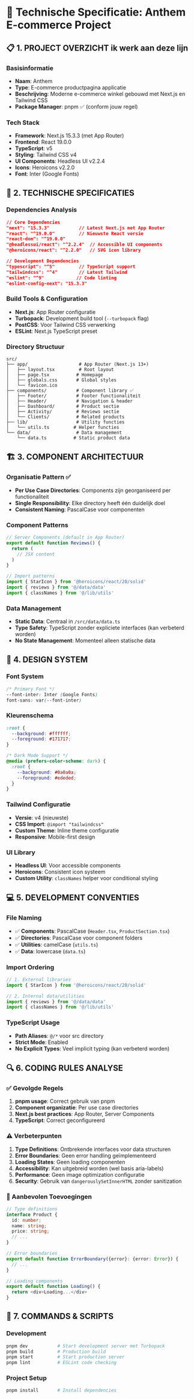 
# 🚀 Technische Specificatie: Anthem E-commerce Project

## 📋 1. PROJECT OVERZICHT ik werk aan deze lijn

### Basisinformatie
- **Naam**: Anthem  
- **Type**: E-commerce productpagina applicatie
- **Beschrijving**: Moderne e-commerce winkel gebouwd met Next.js en Tailwind CSS
- **Package Manager**: pnpm ✅ (conform jouw regel)

### Tech Stack
- **Framework**: Next.js 15.3.3 (met App Router)
- **Frontend**: React 19.0.0 
- **TypeScript**: v5
- **Styling**: Tailwind CSS v4
- **UI Components**: Headless UI v2.2.4
- **Icons**: Heroicons v2.2.0
- **Font**: Inter (Google Fonts)

## 🔧 2. TECHNISCHE SPECIFICATIES

### Dependencies Analysis
```json
// Core Dependencies
"next": "15.3.3"           // Latest Next.js met App Router
"react": "^19.0.0"         // Nieuwste React versie
"react-dom": "^19.0.0"     
"@headlessui/react": "^2.2.4"  // Accessible UI components
"@heroicons/react": "^2.2.0"   // SVG icon library

// Development Dependencies  
"typescript": "^5"         // TypeScript support
"tailwindcss": "^4"        // Latest Tailwind
"eslint": "^9"            // Code linting
"eslint-config-next": "15.3.3"
```

### Build Tools & Configuration
- **Next.js**: App Router configuratie
- **Turbopack**: Development build tool (`--turbopack` flag)
- **PostCSS**: Voor Tailwind CSS verwerking
- **ESLint**: Next.js TypeScript preset

### Directory Structuur
```
src/
├── app/                   # App Router (Next.js 13+)
│   ├── layout.tsx         # Root layout
│   ├── page.tsx          # Homepage
│   ├── globals.css       # Global styles
│   └── favicon.ico
├── components/           # Component library ✅
│   ├── Footer/           # Footer functionaliteit
│   ├── Header/           # Navigation & header
│   ├── Dashboard/        # Product sectie
│   ├── Activity/         # Reviews sectie  
│   └── Clients/          # Related products
├── lib/                  # Utility functies
│   └── utils.ts         # Helper functies
└── data/                 # Data management
    └── data.ts          # Static product data
```

## 🏗️ 3. COMPONENT ARCHITECTUUR

### Organisatie Pattern ✅
- **Per Use Case Directories**: Components zijn georganiseerd per functionaliteit
- **Single Responsibility**: Elke directory heeft één duidelijk doel
- **Consistent Naming**: PascalCase voor componenten

### Component Patterns
```typescript
// Server Components (default in App Router)
export default function Reviews() {
  return (
    // JSX content
  )
}

// Import patterns
import { StarIcon } from '@heroicons/react/20/solid'
import { reviews } from '@/data/data'
import { classNames } from '@/lib/utils'
```

### Data Management
- **Static Data**: Centraal in `/src/data/data.ts`
- **Type Safety**: TypeScript zonder expliciete interfaces (kan verbeterd worden)
- **No State Management**: Momenteel alleen statische data

## 🎨 4. DESIGN SYSTEM

### Font System
```css
/* Primary Font */
--font-inter: Inter (Google Fonts)
font-sans: var(--font-inter)
```

### Kleurenschema
```css
:root {
  --background: #ffffff;
  --foreground: #171717;
}

/* Dark Mode Support */
@media (prefers-color-scheme: dark) {
  :root {
    --background: #0a0a0a;
    --foreground: #ededed;
  }
}
```

### Tailwind Configuratie
- **Versie**: v4 (nieuwste)
- **CSS Import**: `@import "tailwindcss"`
- **Custom Theme**: Inline theme configuratie
- **Responsive**: Mobile-first design

### UI Library
- **Headless UI**: Voor accessible components
- **Heroicons**: Consistent icon systeem
- **Custom Utility**: `classNames` helper voor conditional styling

## 💻 5. DEVELOPMENT CONVENTIES

### File Naming
- ✅ **Components**: PascalCase (`Header.tsx`, `ProductSection.tsx`)
- ✅ **Directories**: PascalCase voor component folders
- ✅ **Utilities**: camelCase (`utils.ts`)
- ✅ **Data**: lowercase (`data.ts`)

### Import Ordering
```typescript
// 1. External libraries
import { StarIcon } from '@heroicons/react/20/solid'

// 2. Internal data/utilities  
import { reviews } from '@/data/data'
import { classNames } from '@/lib/utils'
```

### TypeScript Usage
- **Path Aliases**: `@/*` voor src directory
- **Strict Mode**: Enabled
- **No Explicit Types**: Veel implicit typing (kan verbeterd worden)

## 🔍 6. CODING RULES ANALYSE

### ✅ Gevolgde Regels
1. **pnpm usage**: Correct gebruik van pnpm
2. **Component organizatie**: Per use case directories
3. **Next.js best practices**: App Router, Server Components
4. **TypeScript**: Correct geconfigureerd

### ⚠️ Verbeterpunten
1. **Type Definitions**: Ontbrekende interfaces voor data structuren
2. **Error Boundaries**: Geen error handling geïmplementeerd  
3. **Loading States**: Geen loading componenten
4. **Accessibility**: Kan uitgebreid worden (wel basis aria-labels)
5. **Performance**: Geen image optimization configuratie
6. **Security**: Gebruik van `dangerouslySetInnerHTML` zonder sanitization

### 🚀 Aanbevolen Toevoegingen
```typescript
// Type definitions
interface Product {
  id: number;
  name: string;
  price: string;
  // ...
}

// Error boundaries
export default function ErrorBoundary({error}: {error: Error}) {
  // ...
}

// Loading components
export default function Loading() {
  return <div>Loading...</div>
}
```

## 📜 7. COMMANDS & SCRIPTS

### Development
```bash
pnpm dev           # Start development server met Turbopack
pnpm build         # Production build
pnpm start         # Start production server
pnpm lint          # ESLint code checking
```

### Project Setup
```bash
pnpm install       # Install dependencies
```

